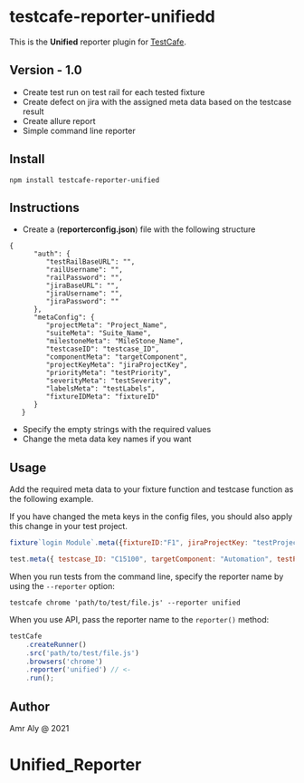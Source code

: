 # testcafe-reporter-unifiedd

This is the **Unified** reporter plugin for [TestCafe](http://devexpress.github.io/testcafe).

## Version - 1.0
- Create test run on test rail for each tested fixture
- Create defect on jira with the assigned meta data based on the testcase result
- Create allure report 
- Simple command line reporter

## Install

```
npm install testcafe-reporter-unified
```
## Instructions

- Create a (**reporterconfig.json**) file with the following structure 
```
{
      "auth": {
         "testRailBaseURL": "",
         "railUsername": "",
         "railPassword": "",
         "jiraBaseURL": "",
         "jiraUsername": "",
         "jiraPassword": ""
      },
      "metaConfig": {
         "projectMeta": "Project_Name",
         "suiteMeta": "Suite_Name",
         "milestoneMeta": "MileStone_Name",
         "testcaseID": "testcase_ID",
         "componentMeta": "targetComponent",
         "projectKeyMeta": "jiraProjectKey",
         "priorityMeta": "testPriority",
         "severityMeta": "testSeverity",
         "labelsMeta": "testLabels",
         "fixtureIDMeta": "fixtureID"
      }
   }
```
- Specify the empty strings with the required values
- Change the meta data key names if you want

## Usage

Add the required meta data to your fixture function and testcase function as the following example.

If you have changed the meta keys in the config files, you should also apply this change in your test project.

```js
fixture`login Module`.meta({fixtureID:"F1", jiraProjectKey: "testProject", Project_Name: "Test Project", Suite_Name: "Test Web Suite", MileStone_Name: "Testcafe Integration" })
```

```js
test.meta({ testcase_ID: "C15100", targetComponent: "Automation", testPriority: "High", testSeverity: "Critical", testLabels: "SystemTest"})
```

When you run tests from the command line, specify the reporter name by using the `--reporter` option:

```
testcafe chrome 'path/to/test/file.js' --reporter unified
```


When you use API, pass the reporter name to the `reporter()` method:

```js
testCafe
    .createRunner()
    .src('path/to/test/file.js')
    .browsers('chrome')
    .reporter('unified') // <-
    .run();
```

## Author
Amr Aly @ 2021
# Unified_Reporter
